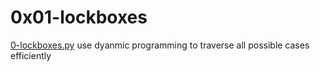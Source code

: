 # 0x01-lockboxes
[0-lockboxes.py](./0-lockboxes.py)
use dyanmic programming to traverse all possible cases efficiently
